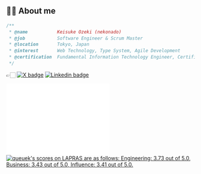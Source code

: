 ## 🥷🏻 About me

```javascript
/**
 * @name           Keisuke Ozeki (nekonado)
 * @job            Software Engineer & Scrum Master
 * @location       Tokyo, Japan
 * @interest       Web Technology, Type System, Agile Development
 * @certification  Fundamental Information Technology Engineer, Certified ScrumMaster®
 */
```

👉🏻 <a href="https://twitter.com/nekonadocat" target="_blank" rel="noopener noreferrer"><img alt="X badge" src="https://img.shields.io/twitter/follow/nekonadocat?style=social"></a> <a href="https://www.linkedin.com/in/keisuke-ozeki-073a44307/" target="_blank" rel="noopener noreferrer"><img alt="Linkedin badge" src="https://img.shields.io/badge/-LinkedIn-blue?style=flat-square&logo=Linkedin&logoColor=white"></a>

<div id="activities">
<img src="https://raw.githubusercontent.com/nekonado/nekonado/main/github-metrics.svg" width="55%" align="left">
<!--START_SECTION:lapras-card-->
<p ><a href="https://lapras.com/public/queuek" target="_blank" rel="noopener noreferrer"><img alt="queuek's scores on LAPRAS are as follows: Engineering: 3.73 out of 5.0, Business: 3.43 out of 5.0, Influence: 3.41 out of 5.0." src="https://lapras-card-generator.vercel.app/api/svg?e=3.73&b=3.43&i=3.41&b1=%23232323&b2=%236d6d6d&i1=%23212121&i2=%23818181&l=en" width="40%" ></a></p>
<!--END_SECTION:lapras-card-->
</div>
